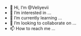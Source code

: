- 👋 Hi, I’m @Veliyevii
- 👀 I’m interested in ...
- 🌱 I’m currently learning ...
- 💞️ I’m looking to collaborate on ...
- 📫 How to reach me ...

<!---
Veliyevii/Veliyevii is a ✨ special ✨ repository because its `README.md` (this file) appears on your GitHub profile.
You can click the Preview link to take a look at your changes.
--->
